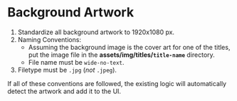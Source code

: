 # Background Artwork

1. Standardize all background artwork to 1920x1080 px.
2. Naming Conventions:
    - Assuming the background image is the cover art for one of the titles, put the image file in the __assets/img/titles/`title-name`__ directory.
    - File name must be `wide-no-text`.
3. Filetype must be `.jpg` (*not* `.jpeg`).

If all of these conventions are followed, the existing logic will automatically detect the artwork and add it to the UI.